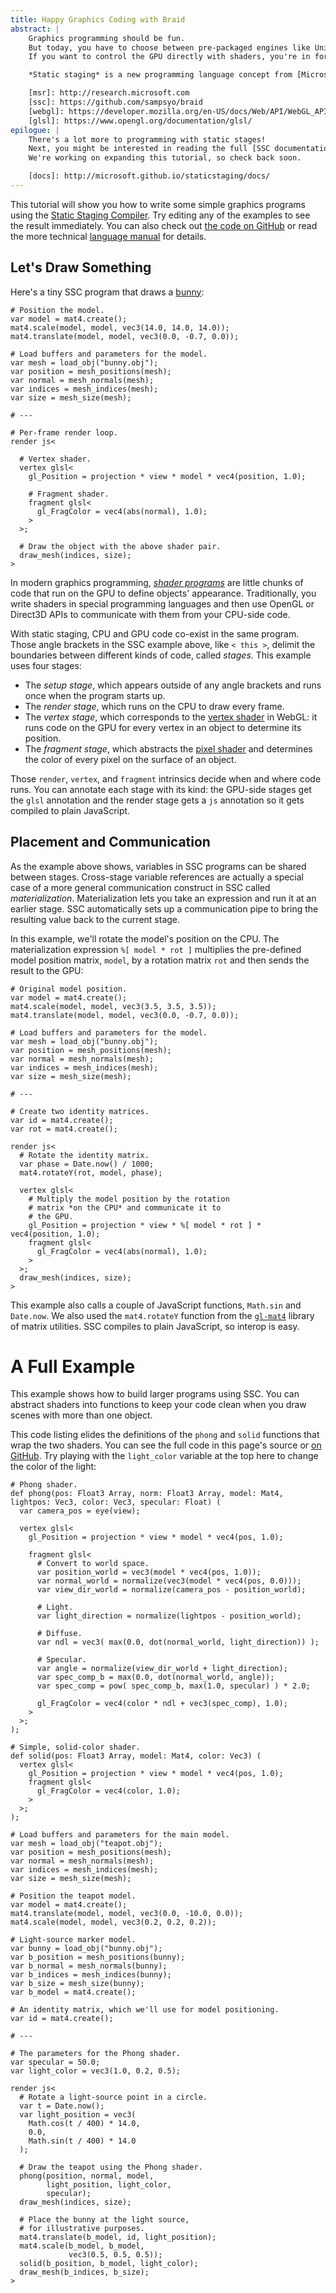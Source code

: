 ```yaml
---
title: Happy Graphics Coding with Braid
abstract: |
    Graphics programming should be fun.
    But today, you have to choose between pre-packaged engines like Unity and low-level, nitty-gritty APIs like OpenGL and Direct3D.
    If you want to control the GPU directly with shaders, you're in for a steep learning curve.

    *Static staging* is a new programming language concept from [Microsoft Research][msr] that makes it easy to program across the CPU--GPU boundary. The [Static Staging Compiler][ssc] is an open-source prototype compiler that generates [WebGL][] and [GLSL][] code from a single program with *staging annotations*.

    [msr]: http://research.microsoft.com
    [ssc]: https://github.com/sampsyo/braid
    [webgl]: https://developer.mozilla.org/en-US/docs/Web/API/WebGL_API
    [glsl]: https://www.opengl.org/documentation/glsl/
epilogue: |
    There's a lot more to programming with static stages!
    Next, you might be interested in reading the full [SSC documentation][docs].
    We're working on expanding this tutorial, so check back soon.

    [docs]: http://microsoft.github.io/staticstaging/docs/
---
```

This tutorial will show you how to write some simple graphics programs using the [Static Staging Compiler][ssc].
Try editing any of the examples to see the result immediately.
You can also check out [the code on GitHub][ssc] or read the more technical [language manual][docs] for details.

[ssc]: https://github.com/sampsyo/braid
[docs]: http://microsoft.github.io/staticstaging/docs/

## Let's Draw Something

Here's a tiny SSC program that draws a [bunny][]:

    # Position the model.
    var model = mat4.create();
    mat4.scale(model, model, vec3(14.0, 14.0, 14.0));
    mat4.translate(model, model, vec3(0.0, -0.7, 0.0));

    # Load buffers and parameters for the model.
    var mesh = load_obj("bunny.obj");
    var position = mesh_positions(mesh);
    var normal = mesh_normals(mesh);
    var indices = mesh_indices(mesh);
    var size = mesh_size(mesh);

    # ---

    # Per-frame render loop.
    render js<

      # Vertex shader.
      vertex glsl<
        gl_Position = projection * view * model * vec4(position, 1.0);

        # Fragment shader.
        fragment glsl<
          gl_FragColor = vec4(abs(normal), 1.0);
        >
      >;

      # Draw the object with the above shader pair.
      draw_mesh(indices, size);
    >

In modern graphics programming, [*shader programs*][shader] are little chunks of code that run on the GPU to define objects' appearance.
Traditionally, you write shaders in special programming languages and then use OpenGL or Direct3D APIs to communicate with them from your CPU-side code.

With static staging, CPU and GPU code co-exist in the same program.
Those angle brackets in the SSC example above, like `< this >`, delimit the boundaries between different kinds of code, called *stages*.
This example uses four stages:

* The *setup stage*, which appears outside of any angle brackets and runs once when the program starts up.
* The *render stage*, which runs on the CPU to draw every frame.
* The *vertex stage*, which corresponds to the [vertex shader][vtx] in WebGL: it runs code on the GPU for every vertex in an object to determine its position.
* The *fragment stage*, which abstracts the [pixel shader][frag] and determines the color of every pixel on the surface of an object.

[shader]: https://en.wikipedia.org/wiki/Shader
[vtx]: https://www.opengl.org/wiki/Vertex_Shader
[frag]: https://www.opengl.org/wiki/Fragment_Shader
[bunny]: http://graphics.stanford.edu/data/3Dscanrep/

Those `render`, `vertex`, and `fragment` intrinsics decide when and where code runs.
You can annotate each stage with its kind: the GPU-side stages get the `glsl` annotation and the render stage gets a `js` annotation so it gets compiled to plain JavaScript.

## Placement and Communication

As the example above shows, variables in SSC programs can be shared between stages.
Cross-stage variable references are actually a special case of a more general communication construct in SSC called *materialization*.
Materialization lets you take an expression and run it at an earlier stage.
SSC automatically sets up a communication pipe to bring the resulting value back to the current stage.

In this example, we'll rotate the model's position on the CPU.
The materialization expression `%[ model * rot ]` multiplies the pre-defined model position matrix, `model`, by a rotation matrix `rot` and then sends the result to the GPU:

    # Original model position.
    var model = mat4.create();
    mat4.scale(model, model, vec3(3.5, 3.5, 3.5));
    mat4.translate(model, model, vec3(0.0, -0.7, 0.0));

    # Load buffers and parameters for the model.
    var mesh = load_obj("bunny.obj");
    var position = mesh_positions(mesh);
    var normal = mesh_normals(mesh);
    var indices = mesh_indices(mesh);
    var size = mesh_size(mesh);

    # ---

    # Create two identity matrices.
    var id = mat4.create();
    var rot = mat4.create();

    render js<
      # Rotate the identity matrix.
      var phase = Date.now() / 1000;
      mat4.rotateY(rot, model, phase);

      vertex glsl<
        # Multiply the model position by the rotation
        # matrix *on the CPU* and communicate it to
        # the GPU.
        gl_Position = projection * view * %[ model * rot ] * vec4(position, 1.0);
        fragment glsl<
          gl_FragColor = vec4(abs(normal), 1.0);
        >
      >;
      draw_mesh(indices, size);
    >

This example also calls a couple of JavaScript functions, `Math.sin` and `Date.now`.
We also used the `mat4.rotateY` function from the [`gl-mat4`][mat4] library of matrix utilities.
SSC compiles to plain JavaScript, so interop is easy.

[mat4]: https://github.com/stackgl/gl-mat4

# A Full Example

This example shows how to build larger programs using SSC.
You can abstract shaders into functions to keep your code clean when you draw scenes with more than one object.

This code listing elides the definitions of the `phong` and `solid` functions that wrap the two shaders.
You can see the full code in this page's source or [on GitHub][ex-full].
Try playing with the `light_color` variable at the top here to change the color of the light:

[ex-full]: https://github.com/sampsyo/braid/blob/master/site/index.md#a-full-example

    # Phong shader.
    def phong(pos: Float3 Array, norm: Float3 Array, model: Mat4, lightpos: Vec3, color: Vec3, specular: Float) (
      var camera_pos = eye(view);

      vertex glsl<
        gl_Position = projection * view * model * vec4(pos, 1.0);

        fragment glsl<
          # Convert to world space.
          var position_world = vec3(model * vec4(pos, 1.0));
          var normal_world = normalize(vec3(model * vec4(pos, 0.0)));
          var view_dir_world = normalize(camera_pos - position_world);

          # Light.
          var light_direction = normalize(lightpos - position_world);

          # Diffuse.
          var ndl = vec3( max(0.0, dot(normal_world, light_direction)) );

          # Specular.
          var angle = normalize(view_dir_world + light_direction);
          var spec_comp_b = max(0.0, dot(normal_world, angle));
          var spec_comp = pow( spec_comp_b, max(1.0, specular) ) * 2.0;

          gl_FragColor = vec4(color * ndl + vec3(spec_comp), 1.0);
        >
      >;
    );

    # Simple, solid-color shader.
    def solid(pos: Float3 Array, model: Mat4, color: Vec3) (
      vertex glsl<
        gl_Position = projection * view * model * vec4(pos, 1.0);
        fragment glsl<
          gl_FragColor = vec4(color, 1.0);
        >
      >;
    );

    # Load buffers and parameters for the main model.
    var mesh = load_obj("teapot.obj");
    var position = mesh_positions(mesh);
    var normal = mesh_normals(mesh);
    var indices = mesh_indices(mesh);
    var size = mesh_size(mesh);

    # Position the teapot model.
    var model = mat4.create();
    mat4.translate(model, model, vec3(0.0, -10.0, 0.0));
    mat4.scale(model, model, vec3(0.2, 0.2, 0.2));

    # Light-source marker model.
    var bunny = load_obj("bunny.obj");
    var b_position = mesh_positions(bunny);
    var b_normal = mesh_normals(bunny);
    var b_indices = mesh_indices(bunny);
    var b_size = mesh_size(bunny);
    var b_model = mat4.create();

    # An identity matrix, which we'll use for model positioning.
    var id = mat4.create();

    # ---

    # The parameters for the Phong shader.
    var specular = 50.0;
    var light_color = vec3(1.0, 0.2, 0.5);

    render js<
      # Rotate a light-source point in a circle.
      var t = Date.now();
      var light_position = vec3(
        Math.cos(t / 400) * 14.0,
        0.0,
        Math.sin(t / 400) * 14.0
      );

      # Draw the teapot using the Phong shader.
      phong(position, normal, model,
            light_position, light_color,
            specular);
      draw_mesh(indices, size);

      # Place the bunny at the light source,
      # for illustrative purposes.
      mat4.translate(b_model, id, light_position);
      mat4.scale(b_model, b_model,
                 vec3(0.5, 0.5, 0.5));
      solid(b_position, b_model, light_color);
      draw_mesh(b_indices, b_size);
    >
